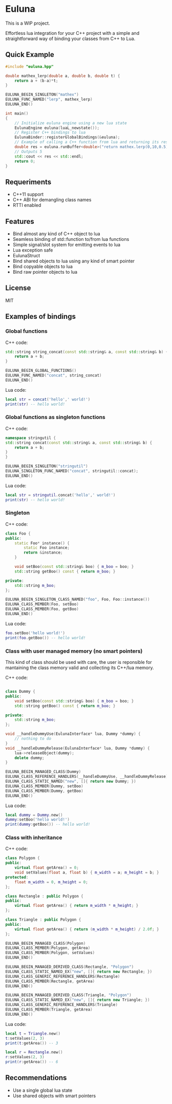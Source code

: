 Euluna
======

This is a WIP project.

Effortless lua integration for your C++ project with a simple
and straightforward way of binding your classes from C++ to Lua.

Quick Example
--------------------

```cpp
#include "euluna.hpp"

double mathex_lerp(double a, double b, double t) {
    return a + (b-a)*t;
}

EULUNA_BEGIN_SINGLETON("mathex")
EULUNA_FUNC_NAMED("lerp", mathex_lerp)
EULUNA_END()

int main()
{
    // Initialize euluna engine using a new lua state
    EulunaEngine euluna(luaL_newstate());
    // Register C++ bindings to lua
    EulunaBinder::registerGlobalBindings(&euluna);
    // Example of calling a C++ function from lua and returning its result back to C++
    double res = euluna.runBuffer<double>("return mathex.lerp(0,10,0.5)");
    // Outputs 5
    std::cout << res << std::endl;
    return 0;
}
```

Requeriments
------------------

- C++11 support
- C++ ABI for demangling class names
- RTTI enabled

Features
-----------

- Bind almost any kind of C++ object to lua
- Seamless binding of std::function to/from lua functions
- Simple signal/slot system for emitting events to lua
- Lua exception safe
- EulunaStruct
- Bind shared objects to lua using any kind of smart pointer
- Bind copyable objects to lua
- Bind raw pointer objects to lua

License
---------
MIT

Examples of bindings
----------------------------

### Global functions

C++ code:
```cpp
std::string string_concat(const std::string& a, const std::string& b) {
    return a + b;
}

EULUNA_BEGIN_GLOBAL_FUNCTIONS()
EULUNA_FUNC_NAMED("concat", string_concat)
EULUNA_END()
```

Lua code:
```lua
local str = concat('hello',' world!')
print(str) -- hello world!
```

### Global functions as singleton functions

C++ code:
```C++
namespace stringutil {
std::string concat(const std::string& a, const std::string& b) {
    return a + b;
}
}

EULUNA_BEGIN_SINGLETON("stringutil")
EULUNA_SINGLETON_FUNC_NAMED("concat", stringutil::concat);
EULUNA_END()
```

Lua code:
```lua
local str = stringutil.concat('hello',' world!')
print(str) -- hello world!
```

### Singleton

C++ code:
```cpp
class Foo {
public:
    static Foo* instance() {
        static Foo instance;
        return &instance;
    }

    void setBoo(const std::string& boo) { m_boo = boo; }
    std::string getBoo() const { return m_boo; }

private:
    std::string m_boo;
};

EULUNA_BEGIN_SINGLETON_CLASS_NAMED("foo", Foo, Foo::instance())
EULUNA_CLASS_MEMBER(Foo, setBoo)
EULUNA_CLASS_MEMBER(Foo, getBoo)
EULUNA_END()
```

Lua code:
```lua
foo.setBoo('hello world!')
print(foo.getBoo()) -- hello world!
```

### Class with user managed memory (no smart pointers)

This kind of class should be used with care,
the user is reponsible for mantaining the class memory valid
and collecting its C++/lua memory.

C++ code:
```cpp

class Dummy {
public:
    void setBoo(const std::string& boo) { m_boo = boo; }
    std::string getBoo() const { return m_boo; }

private:
    std::string m_boo;
};

void __handleDummyUse(EulunaInterface* lua, Dummy *dummy) {
    // nothing to do
}
void __handleDummyRelease(EulunaInterface* lua, Dummy *dummy) {
    lua->releaseObject(dummy);
    delete dummy;
}

EULUNA_BEGIN_MANAGED_CLASS(Dummy)
EULUNA_CLASS_REFERENCE_HANDLERS(__handleDummyUse, __handleDummyRelease)
EULUNA_CLASS_STATIC_NAMED("new", []{ return new Dummy; })
EULUNA_CLASS_MEMBER(Dummy, setBoo)
EULUNA_CLASS_MEMBER(Dummy, getBoo)
EULUNA_END()
```

Lua code:
```lua
local dummy = Dummy.new()
dummy:setBoo('hello world!')
print(dummy:getBoo()) -- hello world!
```

### Class with inheritance

C++ code:
```cpp
class Polygon {
public:
    virtual float getArea() = 0;
    void setValues(float a, float b) { m_width = a; m_height = b; }
protected:
    float m_width = 0, m_height = 0;
};

class Rectangle : public Polygon {
public:
    virtual float getArea() { return m_width * m_height; }
};

class Triangle : public Polygon {
public:
    virtual float getArea() { return (m_width * m_height) / 2.0f; }
};

EULUNA_BEGIN_MANAGED_CLASS(Polygon)
EULUNA_CLASS_MEMBER(Polygon, getArea)
EULUNA_CLASS_MEMBER(Polygon, setValues)
EULUNA_END()

EULUNA_BEGIN_MANAGED_DERIVED_CLASS(Rectangle, "Polygon")
EULUNA_CLASS_STATIC_NAMED_EX("new", []{ return new Rectangle; })
EULUNA_CLASS_GENERIC_REFERENCE_HANDLERS(Rectangle)
EULUNA_CLASS_MEMBER(Rectangle, getArea)
EULUNA_END()

EULUNA_BEGIN_MANAGED_DERIVED_CLASS(Triangle, "Polygon")
EULUNA_CLASS_STATIC_NAMED_EX("new", []{ return new Triangle; })
EULUNA_CLASS_GENERIC_REFERENCE_HANDLERS(Triangle)
EULUNA_CLASS_MEMBER(Triangle, getArea)
EULUNA_END()
```

Lua code:
```lua
local t = Triangle.new()
t:setValues(2, 3)
print(t:getArea()) -- 3

local r = Rectangle.new()
r:setValues(2, 3)
print(r:getArea()) -- 6
```

Recommendations
-------------------------

- Use a single global lua state
- Use shared objects with smart pointers



